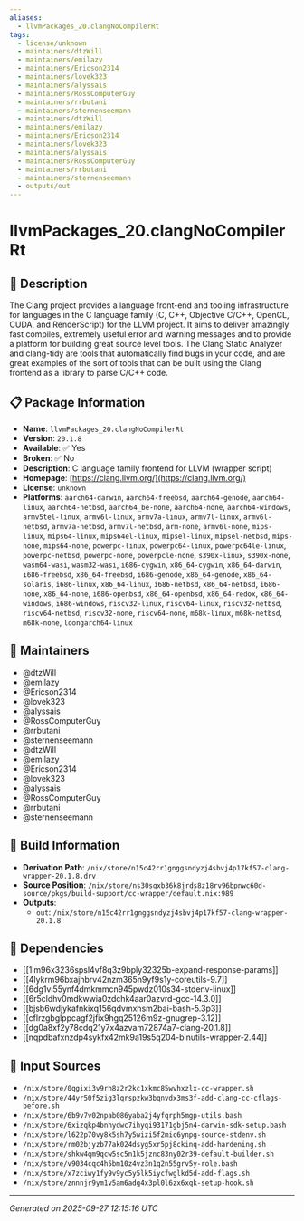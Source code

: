 ```yaml
---
aliases:
  - llvmPackages_20.clangNoCompilerRt
tags:
  - license/unknown
  - maintainers/dtzWill
  - maintainers/emilazy
  - maintainers/Ericson2314
  - maintainers/lovek323
  - maintainers/alyssais
  - maintainers/RossComputerGuy
  - maintainers/rrbutani
  - maintainers/sternenseemann
  - maintainers/dtzWill
  - maintainers/emilazy
  - maintainers/Ericson2314
  - maintainers/lovek323
  - maintainers/alyssais
  - maintainers/RossComputerGuy
  - maintainers/rrbutani
  - maintainers/sternenseemann
  - outputs/out
---
```


# llvmPackages_20.clangNoCompilerRt

## 📝 Description

The Clang project provides a language front-end and tooling
infrastructure for languages in the C language family (C, C++, Objective
C/C++, OpenCL, CUDA, and RenderScript) for the LLVM project.
It aims to deliver amazingly fast compiles, extremely useful error and
warning messages and to provide a platform for building great source
level tools. The Clang Static Analyzer and clang-tidy are tools that
automatically find bugs in your code, and are great examples of the sort
of tools that can be built using the Clang frontend as a library to
parse C/C++ code.


## 📋 Package Information

- **Name**: `llvmPackages_20.clangNoCompilerRt`
- **Version**: `20.1.8`
- **Available**: ✅ Yes
- **Broken**: ✅ No
- **Description**: C language family frontend for LLVM (wrapper script)
- **Homepage**: [https://clang.llvm.org/](https://clang.llvm.org/)
- **License**: `unknown`
- **Platforms**: `aarch64-darwin`, `aarch64-freebsd`, `aarch64-genode`, `aarch64-linux`, `aarch64-netbsd`, `aarch64_be-none`, `aarch64-none`, `aarch64-windows`, `armv5tel-linux`, `armv6l-linux`, `armv7a-linux`, `armv7l-linux`, `armv6l-netbsd`, `armv7a-netbsd`, `armv7l-netbsd`, `arm-none`, `armv6l-none`, `mips-linux`, `mips64-linux`, `mips64el-linux`, `mipsel-linux`, `mipsel-netbsd`, `mips-none`, `mips64-none`, `powerpc-linux`, `powerpc64-linux`, `powerpc64le-linux`, `powerpc-netbsd`, `powerpc-none`, `powerpcle-none`, `s390x-linux`, `s390x-none`, `wasm64-wasi`, `wasm32-wasi`, `i686-cygwin`, `x86_64-cygwin`, `x86_64-darwin`, `i686-freebsd`, `x86_64-freebsd`, `i686-genode`, `x86_64-genode`, `x86_64-solaris`, `i686-linux`, `x86_64-linux`, `i686-netbsd`, `x86_64-netbsd`, `i686-none`, `x86_64-none`, `i686-openbsd`, `x86_64-openbsd`, `x86_64-redox`, `x86_64-windows`, `i686-windows`, `riscv32-linux`, `riscv64-linux`, `riscv32-netbsd`, `riscv64-netbsd`, `riscv32-none`, `riscv64-none`, `m68k-linux`, `m68k-netbsd`, `m68k-none`, `loongarch64-linux`
## 👥 Maintainers

- @dtzWill
- @emilazy
- @Ericson2314
- @lovek323
- @alyssais
- @RossComputerGuy
- @rrbutani
- @sternenseemann
- @dtzWill
- @emilazy
- @Ericson2314
- @lovek323
- @alyssais
- @RossComputerGuy
- @rrbutani
- @sternenseemann


## 🔧 Build Information

- **Derivation Path**: `/nix/store/n15c42rr1gnggsndyzj4sbvj4p17kf57-clang-wrapper-20.1.8.drv`
- **Source Position**: `/nix/store/ns30sqxb36k8jrds8z18rv96bpnwc60d-source/pkgs/build-support/cc-wrapper/default.nix:989`
- **Outputs**:
  - `out`:  `/nix/store/n15c42rr1gnggsndyzj4sbvj4p17kf57-clang-wrapper-20.1.8`

## 🔗 Dependencies

- [[1lm96x3236spsl4vf8q3z9bply32325b-expand-response-params]]
- [[4lykrm96bxajhbrv42nzm365n9yf9s1y-coreutils-9.7]]
- [[6dg1vi55ynf4dmkmmcn945pwdz010s34-stdenv-linux]]
- [[6r5cldhv0mdkwwia0zdchk4aar0azvrd-gcc-14.3.0]]
- [[bjsb6wdjykafnkixq156qdvmxhsm2bai-bash-5.3p3]]
- [[cflrzgbglppcagf2jfix9hgq25126m9z-gnugrep-3.12]]
- [[dg0a8xf2y78cdq21y7x4azvam72874a7-clang-20.1.8]]
- [[nqpdbafxnzdp4sykfx42mk9a19s5q204-binutils-wrapper-2.44]]

## 📁 Input Sources

- `/nix/store/0qgixi3v9rh8z2r2kc1xkmc85wvhxzlx-cc-wrapper.sh`
- `/nix/store/44yr50f5zig3lqrspzkw3bqnvdx3ms3f-add-clang-cc-cflags-before.sh`
- `/nix/store/6b9v7v02npab086yaba2j4yfqrph5mgp-utils.bash`
- `/nix/store/6xizqkp4bnhydwc7ihyqi93171gbj5n4-darwin-sdk-setup.bash`
- `/nix/store/l622p70vy8k5sh7y5wizi5f2mic6ynpg-source-stdenv.sh`
- `/nix/store/rm02bjyzb77ak024dsyg5xr5pj8ckinq-add-hardening.sh`
- `/nix/store/shkw4qm9qcw5sc5n1k5jznc83ny02r39-default-builder.sh`
- `/nix/store/v9034cqc4h5bm10z4vz3n1q2n55grv5y-role.bash`
- `/nix/store/x7zciwy1fy9v9yc5y5lk5iycfwglkd5d-add-flags.sh`
- `/nix/store/znnnjr9ym1v5am6adg4x3pl0l6zx6xqk-setup-hook.sh`

---
*Generated on 2025-09-27 12:15:16 UTC*
